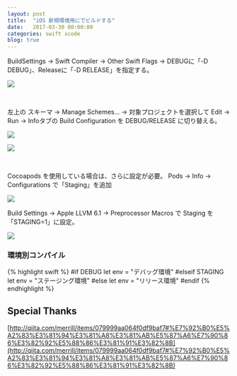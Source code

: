 ```yaml
---
layout: post
title:  "iOS 新規環境用にでビルドする"
date:   2017-03-30 00:00:00
categories: swift xcode
blog: true
---
```



BuildSettings → Swift Compiler → Other Swift Flags → DEBUGに「-D DEBUG」、Releaseに「-D RELEASE」を指定する。

![](https://d2mxuefqeaa7sj.cloudfront.net/s_858DEC0D7A4F8F9AC7CA410BBA79C0AD71A287328F695AA5E66A1A7DFCB6682E_1490923941658_Screenshot+2017-03-31+10.32.08.png)

<br/>

左上の スキーマ → Manage Schemes... → 対象プロジェクトを選択して Edit → Run → Infoタブの Build Configuration を DEBUG/RELEASE に切り替える。

![](https://d2mxuefqeaa7sj.cloudfront.net/s_858DEC0D7A4F8F9AC7CA410BBA79C0AD71A287328F695AA5E66A1A7DFCB6682E_1490924040080_Screenshot+2017-03-31+10.33.41.png)

![](https://d2mxuefqeaa7sj.cloudfront.net/s_858DEC0D7A4F8F9AC7CA410BBA79C0AD71A287328F695AA5E66A1A7DFCB6682E_1490924076837_Screenshot+2017-03-31+10.34.20.png)

<br/>

Cocoapods を使用している場合は、さらに設定が必要。
Pods → Info → Configurations で「Staging」を追加

![](https://d2mxuefqeaa7sj.cloudfront.net/s_858DEC0D7A4F8F9AC7CA410BBA79C0AD71A287328F695AA5E66A1A7DFCB6682E_1490924247107_Screenshot+2017-03-31+10.37.06.png)


Build Settings → Apple LLVM 6.1 → Preprocessor Macros で Staging を「STAGING=1」に設定。

![](https://d2mxuefqeaa7sj.cloudfront.net/s_858DEC0D7A4F8F9AC7CA410BBA79C0AD71A287328F695AA5E66A1A7DFCB6682E_1490924373651_Screenshot+2017-03-31+10.39.25.png)


### 環境別コンパイル

{% highlight swift %}
#if DEBUG
let env = "デバッグ環境"
#elseif STAGING
let env = "ステージング環境"
#else
let env = "リリース環境"
#endif
{% endhighlight %}


## Special Thanks
[http://qiita.com/merrill/items/079999aa064f0df9baf7#%E7%92%B0%E5%A2%83%E3%81%94%E3%81%A8%E3%81%AB%E5%87%A6%E7%90%86%E3%82%92%E5%88%86%E3%81%91%E3%82%8B](http://qiita.com/merrill/items/079999aa064f0df9baf7#%E7%92%B0%E5%A2%83%E3%81%94%E3%81%A8%E3%81%AB%E5%87%A6%E7%90%86%E3%82%92%E5%88%86%E3%81%91%E3%82%8B)
